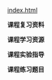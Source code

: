 <!-- tabs:start -->
[index.html](https://gh.hitcs.cc/https://raw.githubusercontent.com/HIT-OpenCS/CS_Courses/main/数据科学与大数据技术/大数据计算基础/index.html)

**课程复习资料**

**课程学习资源**

**课程实验指导**

**课程练习题目**

<!-- tabs:end -->